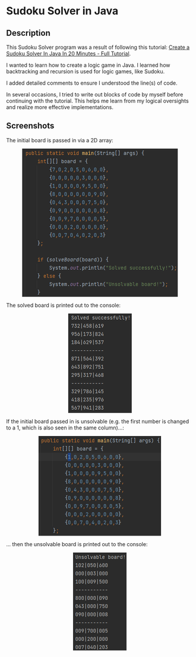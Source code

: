 # Sudoku Solver in Java

## Description
This Sudoku Solver program was a result of following this tutorial:
[Create a Sudoku Solver In Java In 20 Minutes - Full Tutorial](https://www.youtube.com/watch?v=mcXc8Mva2bA).

I wanted to learn how to create a logic game in Java. I learned how backtracking and recursion is used for logic games, like Sudoku.

I added detailed comments to ensure I understood the line(s) of code.

In several occasions, I tried to write out blocks of code by myself before continuing with the tutorial. 
This helps me learn from my logical oversights and realize more effective implementations.

## Screenshots
The initial board is passed in via a 2D array:
<div class="image">
  <img alt="Initial board" src="./images/initial-board.png" />
</div>

The solved board is printed out to the console:
<div class="image">
  <img alt="Solved board" src="./images/solved-board-printout.png" />
</div>

If the initial board passed in is unsolvable (e.g. the first number is changed to a 1, which is also seen in the same column)...:
<div class="image">
  <img alt="Initial unsolvable board" src="./images/initial-board-unsolvable.png" />
</div>

... then the unsolvable board is printed out to the console:
<div class="image">
  <img alt="Unsolvable board" src="./images/unsolvable-board-printout.png" />
</div>


<style>
.image {
  display: flex;
  align-items: center;
  justify-content: space-around;
}
</style>
